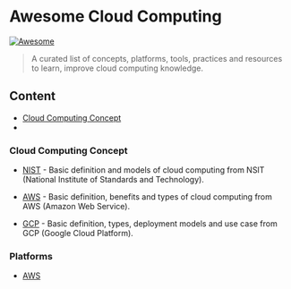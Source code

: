 # Awesome Cloud Computing

[![Awesome](https://awesome.re/badge.svg)](https://awesome.re)

> A curated list of concepts, platforms, tools, practices and resources to learn, improve cloud computing knowledge.

## Content

- [Cloud Computing Concept](#awesome-cloud-computing)
-

### Cloud Computing Concept

- [NIST](https://nvlpubs.nist.gov/nistpubs/legacy/sp/nistspecialpublication800-145.pdf) - Basic definition   and models of cloud computing from NSIT (National Institute
of Standards and Technology).

- [AWS](https://aws.amazon.com/what-is-cloud-computing/?nc1=h_ls) - Basic definition, benefits and types of cloud computing from AWS (Amazon Web Service).

- [GCP](https://cloud.google.com/learn/what-is-cloud-computing?hl=en) - Basic definition, types, deployment models and use case from GCP (Google Cloud Platform).


### Platforms

- [AWS](https://aws.amazon.com/console/)
